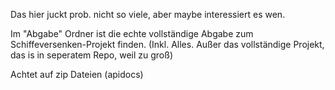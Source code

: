 Das hier juckt prob. nicht so viele, aber maybe interessiert es wen.

Im "Abgabe" Ordner ist die echte vollständige Abgabe zum Schiffeversenken-Projekt finden. (Inkl. Alles. Außer das vollständige Projekt, das is in seperatem Repo, weil zu groß)

Achtet auf zip Dateien (apidocs)